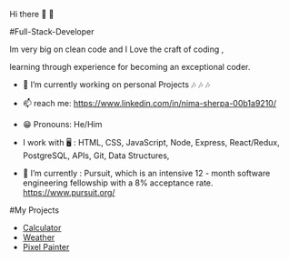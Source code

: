  Hi there 👋 👋
 
#Full-Stack-Developer

Im very big on clean code and I 
Love the craft of coding , 

learning through experience for becoming  an
exceptional coder.

- 🔭  I’m currently working on personal Projects 🎶 🎶 🎶
- 📫  reach me: https://www.linkedin.com/in/nima-sherpa-00b1a9210/ 
- 😁  Pronouns: He/Him 
-  I work with 🖥 :  HTML, CSS, JavaScript, Node, Express, React/Redux, PostgreSQL, APIs, Git, Data Structures,

- 🌱  I’m currently : Pursuit, which is an intensive 12 - month software engineering fellowship with a 8% acceptance rate. https://www.pursuit.org/

#My Projects

- [Calculator](https://nima-sherpa-calculator.netlify.app/)
- [Weather](https://toplouie1.github.io/8-0-weather-app-project/)
- [Pixel Painter](https://toplouie1.github.io/8-0-events-lab/)
